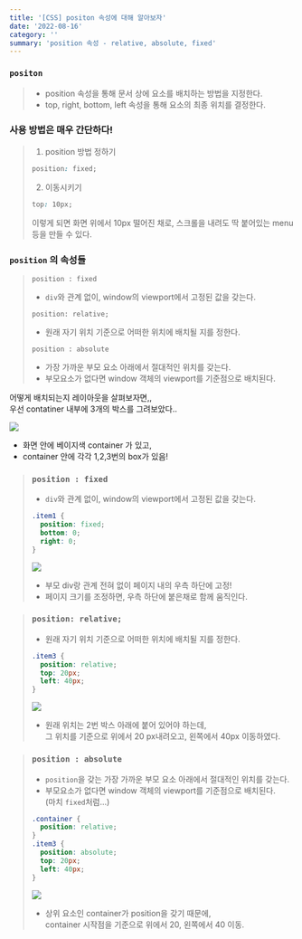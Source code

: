 ```yaml
---
title: '[CSS] positon 속성에 대해 알아보자'
date: '2022-08-16'
category: ''
summary: 'position 속성 - relative, absolute, fixed'
---
```


### `positon`

> - position 속성을 통해 문서 상에 요소를 배치하는 방법을 지정한다.
> - top, right, bottom, left 속성을 통해 요소의 최종 위치를 결정한다.

### 사용 방법은 매우 간단하다!

> 1. position 방법 정하기
>
> ```css
> position: fixed;
> ```
>
> 2. 이동시키기
>
> ```css
> top: 10px;
> ```
>
> 이렇게 되면 화면 위에서 10px 떨어진 채로, 스크롤을 내려도 딱 붙어있는 menu 등을 만들 수 있다.

### `position` 의 속성들

> `position : fixed`
>
> - `div`와 관계 없이, window의 viewport에서 고정된 값을 갖는다.
>
> `position: relative;`
>
> - 원래 자기 위치 기준으로 어떠한 위치에 배치될 지를 정한다.
>
> `position : absolute`
>
> - 가장 가까운 부모 요소 아래에서 절대적인 위치를 갖는다.
> - 부모요소가 없다면 window 객체의 viewport를 기준점으로 배치된다.

어떻게 배치되는지 레이아웃을 살펴보자면,,  
우선 contatiner 내부에 3개의 박스를 그려보았다..

![](https://velog.velcdn.com/images/jiwonyyy/post/10cbc73e-5fcd-452f-85aa-15f9539d7040/image.png)

- 화면 안에 베이지색 container 가 있고,
- container 안에 각각 1,2,3번의 box가 있음!

> ### `position : fixed`
>
> - `div`와 관계 없이, window의 viewport에서 고정된 값을 갖는다.
>
> ```css
> .item1 {
>   position: fixed;
>   bottom: 0;
>   right: 0;
> }
> ```
>
> ![](https://velog.velcdn.com/images/jiwonyyy/post/079b382a-389b-44d2-800e-a7bb2bf10d1d/image.png)
>
> - 부모 div랑 관계 전혀 없이 페이지 내의 우측 하단에 고정!
> - 페이지 크기를 조정하면, 우측 하단에 붙은채로 함께 움직인다.

> ### `position: relative;`
>
> - 원래 자기 위치 기준으로 어떠한 위치에 배치될 지를 정한다.
>
> ```css
> .item3 {
>   position: relative;
>   top: 20px;
>   left: 40px;
> }
> ```
>
> ![](https://velog.velcdn.com/images/jiwonyyy/post/6bc7f6a6-8901-491f-8f91-76c4ead41a0d/image.png)
>
> - 원래 위치는 2번 박스 아래에 붙어 있어야 하는데,  
>   그 위치를 기준으로 위에서 20 px내려오고, 왼쪽에서 40px 이동하였다.

> ### `position : absolute`
>
> - `position`을 갖는 가장 가까운 부모 요소 아래에서 절대적인 위치를 갖는다.
> - 부모요소가 없다면 window 객체의 viewport를 기준점으로 배치된다.  
>   (마치 `fixed`처럼...)
>
> ```css
> .container {
>   position: relative;
> }
> .item3 {
>   position: absolute;
>   top: 20px;
>   left: 40px;
> }
> ```
>
> ![](https://velog.velcdn.com/images/jiwonyyy/post/1f719fa5-c9d1-42bb-88de-f165e5fb78fe/image.png)
>
> - 상위 요소인 container가 position을 갖기 때문에,  
>   container 시작점을 기준으로 위에서 20, 왼쪽에서 40 이동.
